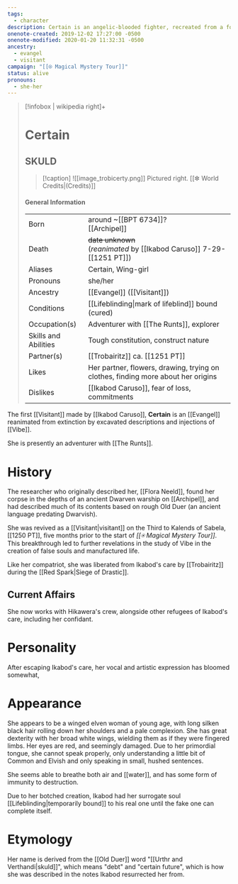 ```yaml
---
tags:
  - character
description: Certain is an angelic-blooded fighter, recreated from a fossil by Ikabod Caruso.
onenote-created: 2019-12-02 17:27:00 -0500
onenote-modified: 2020-01-20 11:32:31 -0500
ancestry:
  - evangel
  - visitant
campaign: "[[⍟ Magical Mystery Tour]]"
status: alive
pronouns:
  - she-her
---
```

>[!infobox | wikipedia right]+
># Certain
>## SKULD
>>[!caption] 
>>![[image_trobicerty.png]]
>>Pictured right.
>>[[✼ World Credits|(Credits)]]
>#### General Information
>| | |
>| --- | --- |
>| Born | around ~[[BPT 6734]]?<br>[[Archipel]]|
>| Death | ~~date unknown~~<br>(*reanimated* by [[Ikabod Caruso]] 7-29-[[1251 PT]]) |
>| Aliases | Certain, Wing-girl |
>| Pronouns | she/her |
>| Ancestry | [[Evangel]] ([[Visitant]]) |
>| Conditions | [[Lifeblinding\|mark of lifeblind]] bound (cured) |
>| Occupation(s) | Adventurer with [[The Runts]], explorer |
>| Skills and Abilities | Tough constitution, construct nature |
>| Partner(s) | [[Trobairitz]] ca. [[1251 PT]] |
>| Likes | Her partner, flowers, drawing, trying on clothes, finding more about her origins |
>| Dislikes | [[Ikabod Caruso]], fear of loss, commitments |


The first [[Visitant]] made by [[Ikabod Caruso]], **Certain** is an [[Evangel]] reanimated from extinction by excavated descriptions and injections of [[Vibe]]. 

She is presently an adventurer with [[The Runts]].

# History
The researcher who originally described her, [[Flora Neeld]], found her corpse in the depths of an ancient Dwarven warship on [[Archipel]], and had described much of its contents based on rough Old Duer (an ancient language predating Dwarvish).

She was revived as a [[Visitant|visitant]] on the Third to Kalends of Sabela, [[1250 PT]], five months prior to the start of *[[⍟ Magical Mystery Tour]]*. This breakthrough led to further revelations in the study of Vibe in the creation of false souls and manufactured life.

Like her compatriot, she was liberated from Ikabod's care by [[Trobairitz]] during the [[Red Spark|Siege of Drastic]]. 
## Current Affairs
She now works with Hikawera's crew, alongside other refugees of Ikabod's care, including her confidant.
# Personality
After escaping Ikabod's care, her vocal and artistic expression has bloomed somewhat, 

# Appearance
She appears to be a winged elven woman of young age, with long silken black hair rolling down her shoulders and a pale complexion. She has great dexterity with her broad white wings, wielding them as if they were fingered limbs. Her eyes are red, and seemingly damaged. Due to her primordial tongue, she cannot speak properly, only understanding a little bit of Common and Elvish and only speaking in small, hushed sentences.

She seems able to breathe both air and [[water]], and has some form of immunity to destruction. 

Due to her botched creation, Ikabod had her surrogate soul [[Lifeblinding|temporarily bound]] to his real one until the fake one can complete itself. 

# Etymology
Her name is derived from the [[Old Duer]] word "[[Urthr and Verthandi|skuld]]", which means "debt" and "certain future", which is how she was described in the notes Ikabod resurrected her from. 


